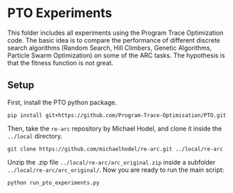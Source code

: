 # PTO Experiments
This folder includes all experiments using the Program Trace Optimization code. The basic idea is to compare the performance of different discrete search algorithms (Random Search, Hill Climbers, Genetic Algorithms, Particle Swarm Optimization) on some of the ARC tasks. The hypothesis is that the fitness function is not great.

## Setup
First, install the PTO python package.
```
pip install git+https://github.com/Program-Trace-Optimisation/PTO.git
```
Then, take the `re-arc` repository by Michael Hodel, and clone it inside the `../local` directory.
```
git clone https://github.com/michaelhodel/re-arc.git ../local/re-arc
```
Unzip the .zip file `../local/re-arc/arc_original.zip` inside a subfolder `../local/re-arc/arc_original/`. Now you are ready to run the main script:
```
python run_pto_experiments.py
```
